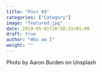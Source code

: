 ```yaml
---
title: "Post 09"
categories: ["Category"]
image: "featured.jpg"
date: 2019-05-01T20:58:51+01:00
draft: true
author: "Who am I"
weight: ""
---
```


Photo by Aaron Burden on Unsplash

